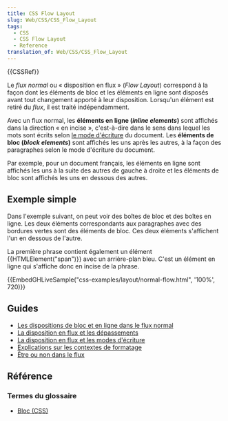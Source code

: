 ```yaml
---
title: CSS Flow Layout
slug: Web/CSS/CSS_Flow_Layout
tags:
  - CSS
  - CSS Flow Layout
  - Reference
translation_of: Web/CSS/CSS_Flow_Layout
---
```

{{CSSRef}}

Le _flux normal_ ou « disposition en flux » (_Flow Layout_) correspond à la façon dont les éléments de bloc et les éléments en ligne sont disposés avant tout changement apporté à leur disposition. Lorsqu'un élément est retiré du _flux_, il est traité indépendamment.

Avec un flux normal, les **éléments en ligne (_inline elements_)** sont affichés dans la direction « en incise », c'est-à-dire dans le sens dans lequel les mots sont écrits selon [le mode d'écriture](/fr/docs/Web/CSS/CSS_Writing_Modes) du document. Les **éléments de bloc (_block elements_)** sont affichés les uns après les autres, à la façon des paragraphes selon le mode d'écriture du document.

Par exemple, pour un document français, les éléments en ligne sont affichés les uns à la suite des autres de gauche à droite et les éléments de bloc sont affichés les uns en dessous des autres.

## Exemple simple

Dans l'exemple suivant, on peut voir des boîtes de bloc et des boîtes en ligne. Les deux éléments correspondants aux paragraphes avec des bordures vertes sont des éléments de bloc. Ces deux éléments s'affichent l'un en dessous de l'autre.

La première phrase contient également un élément {{HTMLElement("span")}} avec un arrière-plan bleu. C'est un élément en ligne qui s'affiche donc en incise de la phrase.

{{EmbedGHLiveSample("css-examples/layout/normal-flow.html", '100%', 720)}}

## Guides

- [Les dispositions de bloc et en ligne dans le flux normal](/fr/docs/Web/CSS/CSS_Flow_Layout/Disposition_de_bloc_en_ligne_avec_flux_normal)
- [La disposition en flux et les dépassements](/fr/docs/Web/CSS/CSS_Flow_Layout/Disposition_flux_et_dépassement)
- [La disposition en flux et les modes d'écriture](/fr/docs/Web/CSS/CSS_Flow_Layout/Disposition_flux_et_modes_écriture)
- [Explications sur les contextes de formatage](/fr/docs/Web/CSS/CSS_Flow_Layout/Explications_contextes_formatage)
- [Être ou non dans le flux](/fr/docs/Web/CSS/CSS_Flow_Layout/Dans_le_flux_ou_en_dehors)

## Référence

### Termes du glossaire

- [Bloc (CSS)](</fr/docs/Glossary/Block/Block_(CSS)>)
